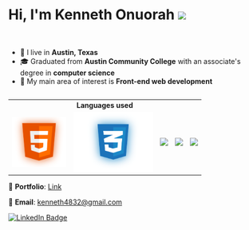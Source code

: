 <h1 align="left">Hi, I'm Kenneth Onuorah <img src="https://raw.githubusercontent.com/MartinHeinz/MartinHeinz/master/wave.gif" width="30px"></h1>

<br>

- 🌆 I live in **Austin, Texas**
- 🎓 Graduated from **Austin Community College** with an associate's degree in **computer science**
- 🎯 My main area of interest is **Front-end web development**

<table align="left">
  <tr>
    <td colspan="5" align="center">
      <strong>
        Languages used
      </strong>
    </td>
  </tr>
  <tr>
    <td>
       <img src="https://github.com/KennethOnuorah/KennethOnuorah/blob/main/images/html.png" height="100px"/>
    </td>
    <td>
      <img src="https://github.com/KennethOnuorah/KennethOnuorah/blob/main/images/css.png" height="120px"/>
    </td>
    <td>
      <img src="https://upload.wikimedia.org/wikipedia/commons/thumb/9/96/Sass_Logo_Color.svg/1920px-Sass_Logo_Color.svg.png" height="75px"/>
    </td>
    <td>
      <img src="https://upload.wikimedia.org/wikipedia/commons/thumb/9/99/Unofficial_JavaScript_logo_2.svg/1024px-Unofficial_JavaScript_logo_2.svg.png?20141107110902" height="75px"/>
    </td>
    <td>
      <img src="https://upload.wikimedia.org/wikipedia/commons/thumb/c/c3/Python-logo-notext.svg/1200px-Python-logo-notext.svg.png" height="75px"/>
    </td>
  </tr>
</table>

<br>
<br>
<br>
<br>
<br>
<br>
<br>
<br>
<br>

💼 **Portfolio**: [Link](https://kenneth-o-portfolio.netlify.app)

📧 **Email**: kenneth4832@gmail.com

[![LinkedIn Badge](https://img.shields.io/badge/LinkedIn-Profile-informational?style=flat&logo=linkedin&logoColor=white&color=0D76A8)](https://www.linkedin.com/in/kenneth-onuorah-64640419b/)

<!--
**KennethOnuorah/KennethOnuorah** is a ✨ _special_ ✨ repository because its `README.md` (this file) appears on your GitHub profile.

Here are some ideas to get you started:

- 🔭 I’m currently working on ...
- 🌱 I’m currently learning ...
- 👯 I’m looking to collaborate on ...
- 🤔 I’m looking for help with ...
- 💬 Ask me about ...
- 📫 How to reach me: ...
- 😄 Pronouns: ...
- ⚡ Fun fact: ...
-->
